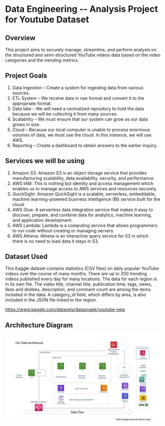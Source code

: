 # Data Engineering -- Analysis Project for Youtube Dataset

## Overview

This project aims to securely manage, streamline, and perform analysis on the structured and semi-structured YouTube videos data based on the video categories and the trending metrics.

## Project Goals
1. Data Ingestion – Create a system for ingesting data from various sources.
2. ETL System – We receive data in raw format and convert it to the appropriate format.
3. Data lake – We will need a centralized repository to hold the data because we will be collecting it from many sources.
4. Scalability – We must ensure that our system can grow as our data grows in size.
5. Cloud – Because our local computer is unable to process enormous volumes of data, we must use the cloud. In this instance, we will use AWS.
6. Reporting – Create a dashboard to obtain answers to the earlier inquiry.

## Services we will be using
1. Amazon S3: Amazon S3 is an object storage service that provides manufacturing scalability, data availability, security, and performance.
2. AWS IAM: This is nothing but identity and access management which enables us to manage access to AWS services and resources securely.
3. QuickSight: Amazon QuickSight is a scalable, serverless, embeddable, machine learning-powered business intelligence (BI) service built for the cloud.
4. AWS Glue: A serverless data integration service that makes it easy to discover, prepare, and combine data for analytics, machine learning, and application development.
5. AWS Lambda: Lambda is a computing service that allows programmers to run code without creating or managing servers.
6. AWS Athena: Athena is an interactive query service for S3 in which there is no need to load data it stays in S3.

## Dataset Used
This Kaggle dataset contains statistics (CSV files) on daily popular YouTube videos over the course of many months. There are up to 200 trending videos published every day for many locations. The data for each region is in its own file. The video title, channel title, publication time, tags, views, likes and dislikes, description, and comment count are among the items included in the data. A category_id field, which differs by area, is also included in the JSON file linked to the region.

https://www.kaggle.com/datasets/datasnaek/youtube-new

## Architecture Diagram
<img src="architecture.jpeg">

